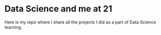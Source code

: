 # Data Science and me at 21
Here is my repo where I share all the projects I did as a part of Data Science learning.
